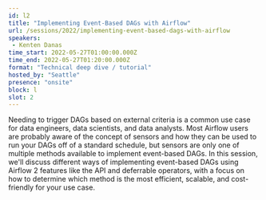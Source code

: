 ```yaml
---
id: l2
title: "Implementing Event-Based DAGs with Airflow"
url: /sessions/2022/implementing-event-based-dags-with-airflow
speakers:
 - Kenten Danas
time_start: 2022-05-27T01:00:00.000Z
time_end: 2022-05-27T01:20:00.000Z
format: "Technical deep dive / tutorial"
hosted_by: "Seattle"
presence: "onsite"
block: l
slot: 2
---
```


Needing to trigger DAGs based on external criteria is a common use case for data engineers, data scientists, and data analysts. Most Airflow users are probably aware of the concept of sensors and how they can be used to run your DAGs off of a standard schedule, but sensors are only one of multiple methods available to implement event-based DAGs. In this session, we'll discuss different ways of implementing event-based DAGs using Airflow 2 features like the API and deferrable operators, with a focus on how to determine which method is the most efficient, scalable, and cost-friendly for your use case.